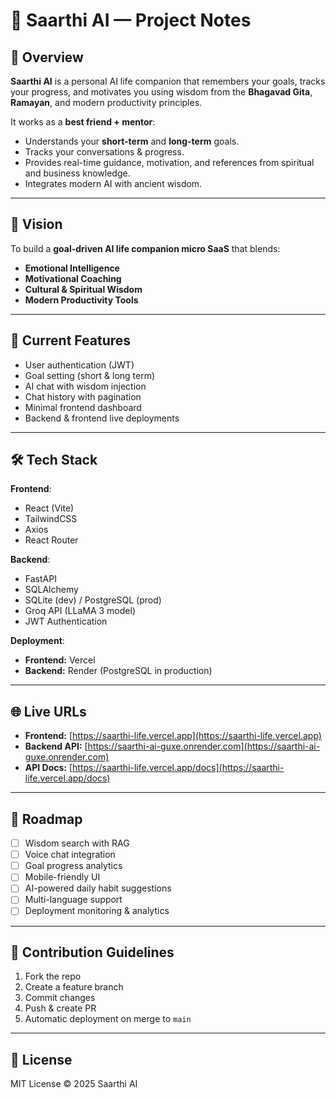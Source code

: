 # 📝 Saarthi AI — Project Notes

## 📌 Overview
**Saarthi AI** is a personal AI life companion that remembers your goals, tracks your progress, and motivates you using wisdom from the **Bhagavad Gita**, **Ramayan**, and modern productivity principles.

It works as a **best friend + mentor**:
- Understands your **short-term** and **long-term** goals.
- Tracks your conversations & progress.
- Provides real-time guidance, motivation, and references from spiritual and business knowledge.
- Integrates modern AI with ancient wisdom.

---

## 🎯 Vision
To build a **goal-driven AI life companion micro SaaS** that blends:
- **Emotional Intelligence**
- **Motivational Coaching**
- **Cultural & Spiritual Wisdom**
- **Modern Productivity Tools**

---

## 🚀 Current Features
- User authentication (JWT)
- Goal setting (short & long term)
- AI chat with wisdom injection
- Chat history with pagination
- Minimal frontend dashboard
- Backend & frontend live deployments

---

## 🛠 Tech Stack
**Frontend**:
- React (Vite)
- TailwindCSS
- Axios
- React Router

**Backend**:
- FastAPI
- SQLAlchemy
- SQLite (dev) / PostgreSQL (prod)
- Groq API (LLaMA 3 model)
- JWT Authentication

**Deployment**:
- **Frontend:** Vercel  
- **Backend:** Render (PostgreSQL in production)

---

## 🌐 Live URLs
- **Frontend:** [https://saarthi-life.vercel.app](https://saarthi-life.vercel.app)  
- **Backend API:** [https://saarthi-ai-guxe.onrender.com](https://saarthi-ai-guxe.onrender.com)  
- **API Docs:** [https://saarthi-life.vercel.app/docs](https://saarthi-life.vercel.app/docs)

---

## 📅 Roadmap
- [ ] Wisdom search with RAG
- [ ] Voice chat integration
- [ ] Goal progress analytics
- [ ] Mobile-friendly UI
- [ ] AI-powered daily habit suggestions
- [ ] Multi-language support
- [ ] Deployment monitoring & analytics

---

## 🤝 Contribution Guidelines
1. Fork the repo
2. Create a feature branch
3. Commit changes
4. Push & create PR
5. Automatic deployment on merge to `main`

---

## 📄 License
MIT License © 2025 Saarthi AI

